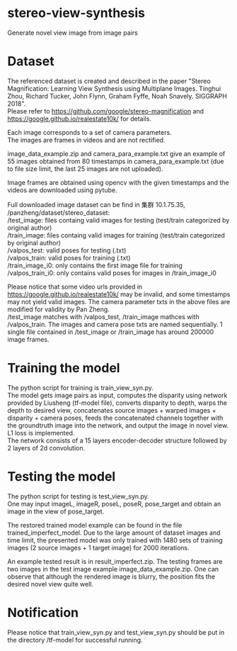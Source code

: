 # stereo-view-synthesis
  Generate novel view image from image pairs
# Dataset
  The referenced dataset is created and described in the paper "Stereo Magnification: Learning View Synthesis using Multiplane Images. Tinghui Zhou, Richard Tucker, John Flynn, Graham Fyffe, Noah Snavely. SIGGRAPH 2018".  
  Please refer to https://github.com/google/stereo-magnification and https://google.github.io/realestate10k/ for details.  
    
  Each image corresponds to a set of camera parameters.  
  The images are frames in videos and are not rectified.  
    
  image_data_example.zip and camera_para_example.txt give an example of 55 images obtained from 80 timestamps in camera_para_example.txt (due to file size limit, the last 25 images are not uploaded).  
    
  Image frames are obtained using opencv with the given timestamps and the videos are downloaded using pytube.  
    
  Full downloaded image dataset can be find in 集群 10.1.75.35, /panzheng/dataset/stereo_dataset:  
            /test_image: files containg valid images for testing (test/train categorized by original author)  
            /train_image: files containg valid images for training (test/train categorized by original author)  
            /valpos_test: valid poses for testing (.txt)  
            /valpos_train: valid poses for training (.txt)  
            /train_image_i0: only contains the first image file for training  
            /valpos_train_i0: only contains valid poses for images in /train_image_i0  
      
  Please notice that some video urls provided in https://google.github.io/realestate10k/ may be invalid, and some timestamps may not yield valid images. The camera parameter txts in the above files are modified for validity by Pan Zheng.  
  /test_image matches with /valpos_test, /train_image mathces with /valpos_train. The images and camera pose txts are named sequentially. 1 single file contained in /test_image or /train_image has around 200000 image frames.  
    
# Training the model
  The python script for training is train_view_syn.py.  
  The model gets image pairs as input, computes the disparity using network provided by Liusheng (tf-model file), converts disparity to depth, warps the depth to desired view, concatenates source images + warped images + disparity + camera poses, feeds the concatenated channels together with the groundtruth image into the network, and output the image in novel view. L1 loss is implemented.  
  The network consists of a 15 layers encoder-decoder structure followed by 2 layers of 2d convolution.  
  
 # Testing the model
   The python script for testing is test_view_syn.py.  
   One may input imageL, imageR, poseL, poseR, pose_target and obtain an image in the view of pose_target.  
     
   The restored trained model example can be found in the file trained_imperfect_model. Due to the large amount of dataset images and time limit, the presented model was only trained with 1480 sets of training images (2 source images + 1 target image) for 2000 iterations.  
     
   An example tested result is in result_imperfect.zip. The testing frames are two images in the test image example image_data_example.zip. One can observe that although the rendered image is blurry, the position fits the desired novel view quite well.  
     
 # Notification
   Please notice that train_view_syn.py and test_view_syn.py should be put in the directory /tf-model for successful running.  
